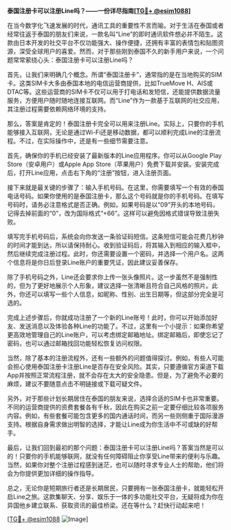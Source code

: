 **泰国注册卡可以注册Line吗？——一份详尽指南[[TG💪+ @esim1088](https://t.me/s/esim1088)]**

在当今数字化飞速发展的时代，通讯工具的重要性不言而喻。对于生活在泰国或者经常往返于泰国的朋友们来说，一款名叫“Line”的即时通讯软件想必并不陌生。这款由日本开发的社交平台不仅功能强大、操作便捷，还拥有丰富的表情包和贴图资源，深受全球用户的喜爱。然而，对于那些刚到泰国不久的新手用户来说，一个问题常常萦绕心头：泰国注册卡可以注册Line吗？

首先，让我们来明确几个概念。所谓“泰国注册卡”，通常指的是在当地购买的SIM卡。这类SIM卡大多由泰国本地的电信运营商提供，比如TrueMove H、AIS或DTAC等。这些运营商的SIM卡不仅可以用于打电话和发短信，还能提供数据流量服务，方便用户随时随地连接互联网。而“Line”作为一款基于互联网的社交应用，其注册过程需要依赖网络环境的支持。

那么，答案是肯定的！泰国注册卡完全可以用来注册Line。实际上，只要你的手机能够接入互联网，无论是通过Wi-Fi还是移动数据，都可以顺利完成Line的注册流程。不过，在实际操作中，还是有一些细节需要注意。

首先，确保你的手机已经安装了最新版本的Line应用程序。你可以从Google Play Store（安卓用户）或Apple App Store（苹果用户）免费下载并安装。安装完成后，打开Line应用，点击右下角的“注册”按钮，进入注册页面。

接下来就是最关键的步骤了：输入手机号码。在这里，你需要填写一个有效的泰国电话号码。如果你使用的是泰国注册卡，那么这个号码就是你的手机号码。在填写号码时，请务必注意格式是否正确。例如，如果号码是以“09”开头的本地号码，记得去掉前面的“0”，改为国际格式“+66”。这样可以避免因格式错误导致注册失败。

填写完手机号码后，系统会向你发送一条验证码短信。这条短信可能会花费几秒钟的时间才能到达，所以请保持耐心。收到验证码后，将其输入到相应的输入框中，然后继续完成注册过程。此时，你还需要设置一个密码，并选择一个用户名。这两个信息将是你日后登录Line账户的重要凭证，因此建议妥善保存。

除了手机号码之外，Line还会要求你上传一张头像照片。这一步虽然不是强制性的，但为了更好地展示个人形象，建议选择一张清晰且符合自己风格的照片。此外，你还可以填写一些个人信息，如昵称、性别、出生日期等，但这部分完全是可选的。

完成上述步骤后，你就成功注册了一个新的Line账号！此时，你可以开始添加好友、发送消息以及体验各种Line的功能了。不过，这里有一个小提示：如果你希望更高效地管理自己的Line账户，可以考虑绑定邮箱地址。绑定邮箱后，即使忘记了密码，也可以通过邮箱找回功能轻松恢复访问权限。

当然，除了基本的注册流程外，还有一些额外的问题值得探讨。例如，有些人可能会担心使用泰国注册卡注册Line是否存在安全风险。其实，只要遵循官方渠道下载App并按照正常流程注册，就不会存在太大的安全隐患。但是，为了避免不必要的麻烦，建议不要随意点击不明链接或下载可疑文件。

另外，对于那些计划长期居住在泰国的朋友来说，选择合适的SIM卡也非常重要。不同的运营商提供的资费套餐各有千秋，因此在购买之前一定要仔细比较各项服务内容。例如，有些套餐可能包含更多的国内通话时间，而另一些则侧重于国际漫游支持。根据自身需求做出明智的选择，才能让Line成为你生活中不可或缺的好帮手。

最后，让我们回到最初的那个问题：泰国注册卡可以注册Line吗？答案当然是可以的！只要你的手机能够联网，就没有任何障碍阻止你享受Line带来的便利与乐趣。当然，如果你对整个注册过程感到迷茫，也可以随时寻求专业人士的帮助，他们将会为你提供更加详细的操作指导。

总之，无论你是短期旅行者还是长期居民，只要拥有一张泰国注册卡，就能轻松开启Line之旅。这款集聊天、分享、娱乐于一体的多功能社交平台，无疑将成为你在异国他乡建立联系、获取资讯的最佳桥梁。还在等什么？赶快行动起来吧！

[[TG💪+ @esim1088](https://t.me/s/esim1088) ![Image](https://i.postimg.cc/4NQfJmqS/Snipaste-2025-05-13-00-14-12.png)]
